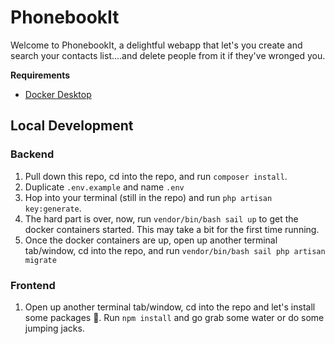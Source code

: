 # PhonebookIt
Welcome to PhonebookIt, a delightful webapp that let's you create and search your contacts list....and delete people from it if they've wronged you.

**Requirements**
- [Docker Desktop](https://www.docker.com/products/docker-desktop)

## Local Development

### Backend
1. Pull down this repo, cd into the repo, and run `composer install`.
2. Duplicate `.env.example` and name `.env`
3. Hop into your terminal (still in the repo) and run `php artisan key:generate`.
4. The hard part is over, now, run `vendor/bin/bash sail up` to get the docker containers started. This may take a bit for the first time running.
5. Once the docker containers are up, open up another terminal tab/window, cd into the repo, and run `vendor/bin/bash sail php artisan migrate`

### Frontend
1. Open up another terminal tab/window, cd into the repo and let's install some packages 🎉. Run `npm install` and go grab some water or do some jumping jacks.
